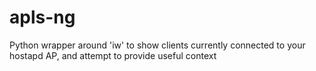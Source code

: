 # apls-ng
Python wrapper around 'iw' to show clients currently connected to your hostapd AP, and attempt to provide useful context

